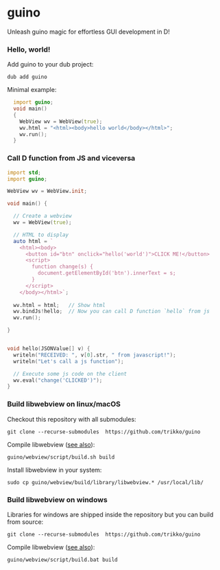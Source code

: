 # guino

Unleash guino magic for effortless GUI development in D!

### Hello, world!

Add guino to your dub project:
```
dub add guino
```

Minimal example:

```d
  import guino;
  void main()
  {
    WebView wv = WebView(true);
    wv.html = "<html><body>hello world</body></html>";
    wv.run();
  }
```

### Call D function from JS and viceversa

```d
import std;
import guino;

WebView wv = WebView.init;

void main() {

  // Create a webview
  wv = WebView(true);

  // HTML to display
  auto html = `
    <html><body>
      <button id="btn" onclick="hello('world')">CLICK ME!</button>
      <script>
        function change(s) {
          document.getElementById('btn').innerText = s;
        }
      </script>
    </body></html>`;
  
  wv.html = html;   // Show html
  wv.bindJs!hello;  // Now you can call D function `hello` from js
  wv.run();

}


void hello(JSONValue[] v) {
  writeln("RECEIVED: ", v[0].str, " from javascript!");
  writeln("Let's call a js function");

  // Execute some js code on the client
  wv.eval("change('CLICKED')");
}
```

### Build libwebview on linux/macOS

Checkout this repository with all submodules:
```
git clone --recurse-submodules  https://github.com/trikko/guino
```

Compile libwebview ([see also](https://github.com/webview/webview)):
```
guino/webview/script/build.sh build
```

Install libwebview in your system:
```
sudo cp guino/webview/build/library/libwebview.* /usr/local/lib/
```

### Build libwebview on windows

Libraries for windows are shipped inside the repository but you can build from source:

```
git clone --recurse-submodules  https://github.com/trikko/guino
```

Compile libwebview ([see also](https://github.com/webview/webview)):
```
guino/webview/script/build.bat build
```
